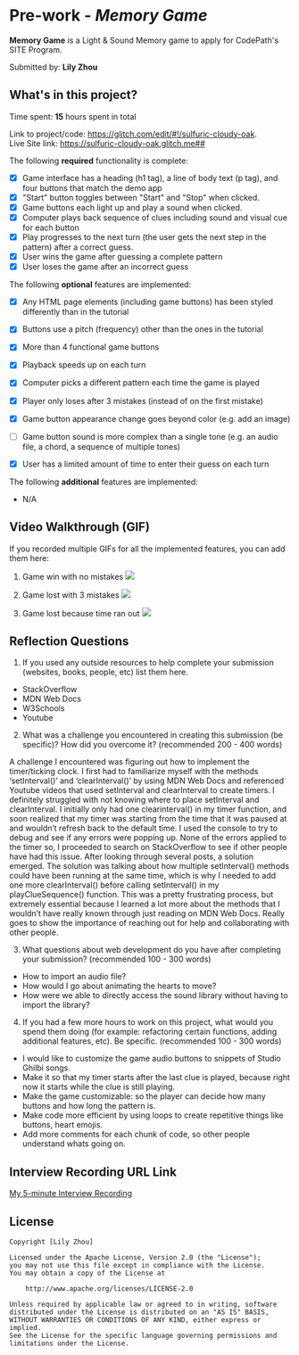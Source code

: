 # Pre-work - *Memory Game*

**Memory Game** is a Light & Sound Memory game to apply for CodePath's SITE Program. 

Submitted by: **Lily Zhou**
## What's in this project?

Time spent: **15** hours spent in total

Link to project/code: https://glitch.com/edit/#!/sulfuric-cloudy-oak.  
Live Site link: https://sulfuric-cloudy-oak.glitch.me## 

The following **required** functionality is complete:
* [X] Game interface has a heading (h1 tag), a line of body text (p tag), and four buttons that match the demo app
* [X] "Start" button toggles between "Start" and "Stop" when clicked. 
* [X] Game buttons each light up and play a sound when clicked. 
* [X] Computer plays back sequence of clues including sound and visual cue for each button
* [X] Play progresses to the next turn (the user gets the next step in the pattern) after a correct guess. 
* [X] User wins the game after guessing a complete pattern
* [X] User loses the game after an incorrect guess

The following **optional** features are implemented:

* [X] Any HTML page elements (including game buttons) has been styled differently than in the tutorial
* [X] Buttons use a pitch (frequency) other than the ones in the tutorial
* [X] More than 4 functional game buttons
* [X] Playback speeds up on each turn
* [X] Computer picks a different pattern each time the game is played
* [X] Player only loses after 3 mistakes (instead of on the first mistake)
* [X] Game button appearance change goes beyond color (e.g. add an image)
* [ ] Game button sound is more complex than a single tone (e.g. an audio file, a chord, a sequence of multiple tones)
* [X] User has a limited amount of time to enter their guess on each turn


The following **additional** features are implemented:
* N/A


## Video Walkthrough (GIF)

If you recorded multiple GIFs for all the implemented features, you can add them here:

1. Game win with no mistakes 
![](http://g.recordit.co/PMNw1eLT6C.gif)

2. Game lost with 3 mistakes 
![](http://g.recordit.co/zFnFbpUx7A.gif)

3. Game lost because time ran out
![](http://g.recordit.co/uSVJ1v9RFg.gif)

## Reflection Questions
1. If you used any outside resources to help complete your submission (websites, books, people, etc) list them here. 
* StackOverflow
* MDN Web Docs
* W3Schools 
* Youtube

2. What was a challenge you encountered in creating this submission (be specific)? How did you overcome it? (recommended 200 - 400 words) 

A challenge I encountered was figuring out how to implement the timer/ticking clock. I first had to familiarize myself with the methods ‘setInterval()’  and ‘clearInterval()’ by using MDN Web Docs and referenced Youtube videos that used setInterval and clearInterval to create timers. I definitely struggled with not knowing where to place setInterval and clearInterval. I initially only had one clearinterval() in my timer function, and soon realized that my timer was starting from the time that it was paused at and wouldn’t refresh back to the default time. I used the console to try to debug and see if any errors were popping up. None of the errors applied to the timer so, I proceeded to search on StackOverflow to see if other people have had this issue. After looking through several posts, a solution emerged. The solution was talking about how multiple setInterval() methods could have been running at the same time, which is why I needed to add one more clearInterval() before calling setInterval() in my playClueSequence() function. This was a pretty frustrating process, but extremely essential because I learned a lot more about the methods that I wouldn’t have really known through just reading on MDN Web Docs. Really goes to show the importance of reaching out for help and collaborating with other people. 

3. What questions about web development do you have after completing your submission? (recommended 100 - 300 words) 
* How to import an audio file? 
* How would I go about animating the hearts to move? 
* How were we able to directly access the sound library without having to import the library?


4. If you had a few more hours to work on this project, what would you spend them doing (for example: refactoring certain functions, adding additional features, etc). Be specific. (recommended 100 - 300 words) 
* I would like to customize the game audio buttons to snippets of Studio Ghilbi songs. 
* Make it so that my timer starts after the last clue is played, because right now it starts while the clue is still playing. 
* Make the game customizable: so the player can decide how many buttons and how long the pattern is. 
* Make code more efficient by using loops to create repetitive things like buttons, heart emojis. 
* Add more comments for each chunk of code, so other people understand whats going on. 



## Interview Recording URL Link

[My 5-minute Interview Recording](https://youtu.be/EPZpLrXvJ7c)


## License

    Copyright [Lily Zhou]

    Licensed under the Apache License, Version 2.0 (the "License");
    you may not use this file except in compliance with the License.
    You may obtain a copy of the License at

        http://www.apache.org/licenses/LICENSE-2.0

    Unless required by applicable law or agreed to in writing, software
    distributed under the License is distributed on an "AS IS" BASIS,
    WITHOUT WARRANTIES OR CONDITIONS OF ANY KIND, either express or implied.
    See the License for the specific language governing permissions and
    limitations under the License.
